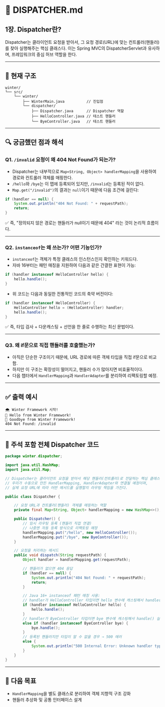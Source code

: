 # 📘 DISPATCHER.md

## 1장. Dispatcher란?

Dispatcher는 클라이언트 요청을 받아서, 그 요청 경로(URL)에 맞는 컨트롤러(핸들러)를 찾아 실행해주는 핵심 클래스다. 이는 Spring MVC의 DispatcherServlet과 유사하며, 프레임워크의 중심 허브 역할을 한다.

---

## 🧩 현재 구조

```text
winter/
└── src/
    └── winter/
        ├── WinterMain.java          // 진입점
        └── dispatcher/
            ├── Dispatcher.java      // Dispatcher 역할
            ├── HelloController.java // 테스트 핸들러
            └── ByeController.java   // 테스트 핸들러
```

---

## 🔍 궁금했던 점과 해석

### Q1. `/invalid` 요청이 왜 404 Not Found가 되는가?

* Dispatcher는 내부적으로 `Map<String, Object> handlerMapping`을 사용하여 경로와 컨트롤러 객체를 매핑한다.
* `/hello`와 `/bye`는 이 맵에 등록되어 있지만, `/invalid`는 등록된 적이 없다.
* `Map.get("/invalid")`의 결과는 `null`이기 때문에 다음 조건에 걸린다:

```java
if (handler == null) {
    System.out.println("404 Not Found: " + requestPath);
    return;
}
```

✅ 즉, "정의되지 않은 경로는 핸들러가 null이기 때문에 404" 라는 것이 논리적 흐름이다.

---

### Q2. `instanceof`는 왜 쓰는가? 어떤 기능인가?

* `instanceof`는 객체가 특정 클래스의 인스턴스인지 확인하는 키워드다.
* 자바 16부터는 패턴 매칭을 지원하여 다음과 같은 간결한 표현이 가능:

```java
if (handler instanceof HelloController hello) {
    hello.handle();
}
```

* 위 코드는 다음과 동일한 전통적인 코드의 축약 버전이다:

```java
if (handler instanceof HelloController) {
    HelloController hello = (HelloController) handler;
    hello.handle();
}
```

✅ 즉, 타입 검사 + 다운캐스팅 + 선언을 한 줄로 수행하는 최신 문법이다.

---

### Q3. 왜 if문으로 직접 핸들러를 호출했는가?

* 아직은 단순한 구조이기 때문에, URL 경로에 따른 객체 타입을 직접 if문으로 비교함.
* 하지만 이 구조는 확장성이 떨어지고, 핸들러 수가 많아지면 비효율적이다.
* 다음 챕터에서 `HandlerMapping`과 `HandlerAdapter`를 분리하여 리팩토링할 예정.

---

## ✅ 출력 예시

```text
🌨️ Winter Framework 시작!
👋 Hello from Winter Framework!
👋 Goodbye from Winter Framework!
404 Not Found: /invalid
```

---

## 📄 주석 포함 전체 Dispatcher 코드

```java
package winter.dispatcher;

import java.util.HashMap;
import java.util.Map;

// Dispatcher는 클라이언트 요청을 받아서 해당 핸들러(컨트롤러)로 전달하는 핵심 클래스다.
// 우리가 수동으로 만든 HandlerMapping, HandlerAdapter와 연결될 예정이며,
// 실제 요청 URL에 따라 어떤 메서드를 실행할지 라우팅 책임을 가진다.

public class Dispatcher {

    // 요청 URL과 컨트롤러(핸들러) 객체를 매핑하는 역할
    private final Map<String, Object> handlerMapping = new HashMap<>();

    public Dispatcher() {
        // 임시 라우팅 등록 (핸들러 직접 연결)
        // 나중엔 자동 등록 방식으로 리팩토링 예정
        handlerMapping.put("/hello", new HelloController());
        handlerMapping.put("/bye", new ByeController());
    }

    // 요청을 처리하는 메서드
    public void dispatch(String requestPath) {
        Object handler = handlerMapping.get(requestPath);

        // 핸들러가 없으면 404 응답
        if (handler == null) {
            System.out.println("404 Not Found: " + requestPath);
            return;
        }

        // Java 16+ instanceof 패턴 매칭 사용:
        // handler가 HelloController 타입이면 hello 변수에 캐스팅해서 handle() 실행
        if (handler instanceof HelloController hello) {
            hello.handle();
        } 
        // handler가 ByeController 타입이면 bye 변수에 캐스팅해서 handle() 실행
        else if (handler instanceof ByeController bye) {
            bye.handle();
        } 
        // 등록된 핸들러지만 타입이 알 수 없을 경우 → 500 에러
        else {
            System.out.println("500 Internal Error: Unknown handler type");
        }
    }
}
```

---

## 🧪 다음 목표

* `HandlerMapping`을 별도 클래스로 분리하여 객체 지향적 구조 강화
* 핸들러 추상화 및 공통 인터페이스 설계
